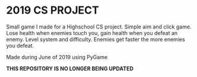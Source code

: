 # 2019 CS PROJECT
Small game I made for a Highschool CS project. Simple aim and click game. Lose health when enemies touch you, gain health when you defeat an enemy.
Level system and difficulty. Enemies get faster the more enemies you defeat.

Made during June of 2019 using PyGame 

**THIS REPOSITORY IS NO LONGER BEING UPDATED**
